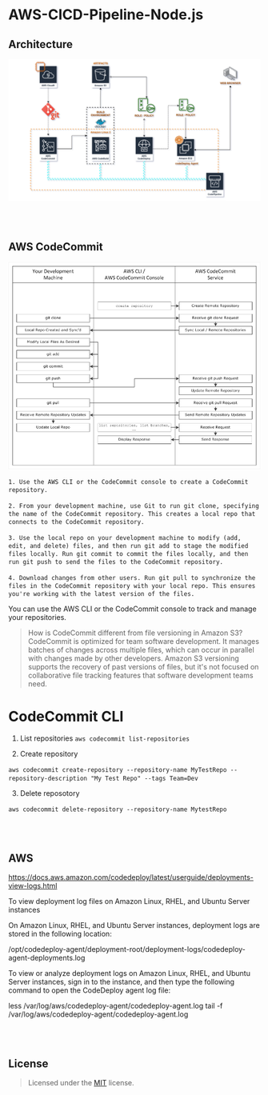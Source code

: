 
# AWS-CICD-Pipeline-Node.js

## Architecture 

![arch](/img/arch.png)

<br><br>
## AWS CodeCommit

![arc-workflow](/img/arc-workflow.png)



    1. Use the AWS CLI or the CodeCommit console to create a CodeCommit repository.

    2. From your development machine, use Git to run git clone, specifying the name of the CodeCommit repository. This creates a local repo that connects to the CodeCommit repository.

    3. Use the local repo on your development machine to modify (add, edit, and delete) files, and then run git add to stage the modified files locally. Run git commit to commit the files locally, and then run git push to send the files to the CodeCommit repository.

    4. Download changes from other users. Run git pull to synchronize the files in the CodeCommit repository with your local repo. This ensures you're working with the latest version of the files.

You can use the AWS CLI or the CodeCommit console to track and manage your repositories.

> How is CodeCommit different from file versioning in Amazon S3?
> CodeCommit is optimized for team software development. It manages batches of changes across multiple files, which can occur in parallel with changes made by other developers. Amazon S3 versioning supports the recovery of past versions of files, but it's not focused on collaborative file tracking features that software development teams need. 

# CodeCommit CLI

1. List repositories
```aws codecommit list-repositories```

2. Create repository

```aws codecommit create-repository --repository-name MyTestRepo --repository-description "My Test Repo" --tags Team=Dev```

3. Delete reposotory

```aws codecommit delete-repository --repository-name MytestRepo```

<br><br>
## AWS

https://docs.aws.amazon.com/codedeploy/latest/userguide/deployments-view-logs.html



To view deployment log files on Amazon Linux, RHEL, and Ubuntu Server instances

On Amazon Linux, RHEL, and Ubuntu Server instances, deployment logs are stored in the following location:

/opt/codedeploy-agent/deployment-root/deployment-logs/codedeploy-agent-deployments.log

To view or analyze deployment logs on Amazon Linux, RHEL, and Ubuntu Server instances, sign in to the instance, and then type the following command to open the CodeDeploy agent log file:

less /var/log/aws/codedeploy-agent/codedeploy-agent.log
tail -f /var/log/aws/codedeploy-agent/codedeploy-agent.log

<br><br>
## License

> Licensed under the [MIT](license) license.